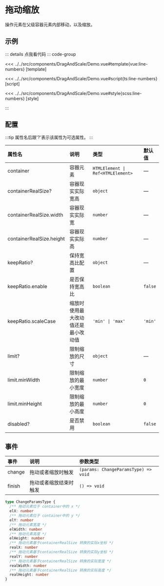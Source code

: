 # 拖动缩放

操作元素在父级容器元素内部移动，以及缩放。

## 示例

<script setup lang="ts">
import Demo from '@/components/DragAndScale/Demo.vue'

</script>

<Demo></Demo>
::: details 点我看代码
::: code-group

<<< ../../src/components/DragAndScale/Demo.vue#template{vue:line-numbers} [template]

<<< ../../src/components/DragAndScale/Demo.vue#script{ts:line-numbers} [script]

<<< ../../src/components/DragAndScale/Demo.vue#style{scss:line-numbers} [style]

:::

## 配置

:::tip
属性名后跟'?'表示该属性为可选属性。
:::

|          属性名          |        说明         |      类型      |    默认值     |
| :----------------------- | :------------------ | :-------------| :----------- |
| container                | 容器元素             | `HTMLElement \| Ref<HTMLElement>`     |   —   |
| containerRealSize?       | 容器现实实际宽高      | `object`        | —           |
| containerRealSize.width  | 容器现实实际宽        | `number`        | —           |
| containerRealSize.height | 容器现实实际高        | `number`        | —           |
| keepRatio?                | 保持宽高比配置        | `object`        | —           |
| keepRatio.enable         | 是否保持宽高比        | `boolean`       | `false`       |
| keepRatio.scaleCase      | 缩放时使用最大改动值还是最小改动值      | `'min' \| 'max'`  |     `'min'`     |
| limit?                   | 限制缩放的尺寸        | `object`        |  —          |
| limit.minWidth           | 限制缩放的最小宽度     | `number`       | `0`           |
| limit.minHeight          | 限制缩放的最小高度     | `number`       | `0`           |
| disabled?                | 是否禁用              | `boolean`       | `false`           |

## 事件

|   事件     |        说明          |            参数类型                |
| :-------  | :------------------ | :-------------------------------   |
| change     | 拖动或者缩放时触发    | `(params: ChangeParamsType) => void`    |
| finish  | 拖动或者缩放结束时触发    | `() => void`                     |

```ts
type ChangeParamsType {
  /** 拖动元素位于 container中的 x */
  elX: number
  /** 拖动元素位于 container中的 y */
  elY: number
  /** 拖动元素宽度 */
  elWidth: number
  /** 拖动元素高度 */
  elHeight: number
  /** 拖动元素基于containerRealSize 转换的实际x坐标 */
  realX: number
  /** 拖动元素基于containerRealSize 转换的实际y坐标 */
  realY: number
  /** 拖动元素基于containerRealSize 转换的实际宽度 */
  realWidth: number
  /** 拖动元素基于containerRealSize 转换的实际高度 */
  realHeight: number
}
```
